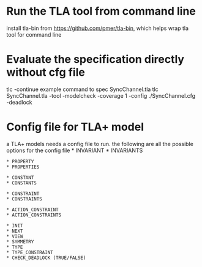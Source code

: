 # Run the TLA tool from command line
install tla-bin from https://github.com/pmer/tla-bin, which helps wrap tla tool for command line

# Evaluate the specification directly without cfg file
tlc <spec file> -continue
example command to spec SyncChannel.tla
tlc SyncChannel.tla -tool -modelcheck -coverage 1 -config ./SyncChannel.cfg -deadlock
# Config file for TLA+ model
a TLA+ models needs a config file to run.
the following are all the possible options for the config file
	* INVARIANT
	* INVARIANTS
	
	* PROPERTY
	* PROPERTIES
	
	* CONSTANT
	* CONSTANTS
	
	* CONSTRAINT
	* CONSTRAINTS
	
	* ACTION_CONSTRAINT
	* ACTION_CONSTRAINTS
	
	* INIT
	* NEXT
	* VIEW
	* SYMMETRY
	* TYPE
	* TYPE_CONSTRAINT
    * CHECK_DEADLOCK (TRUE/FALSE)